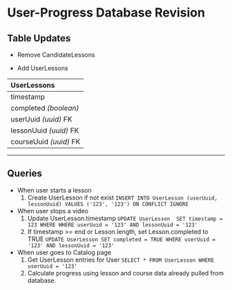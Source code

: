 # User-Progress Database Revision

## Table Updates
- Remove CandidateLessons

- Add UserLessons

| **UserLessons** |
| :--- |
|  timestamp |
|  completed *(boolean)* |
| userUuid *(uuid)* FK |
|  lessonUuid *(uuid)* FK |
| courseUuid *(uuid)* FK |

***
## Queries
- When user starts a lesson
  1. Create UserLesson if not exist
   `INSERT INTO UserLesson (userUuid, lessonUuid)
   VALUES ('123', '123')
   ON CONFLICT IGNORE`
- When user stops a video
  1. Update UserLesson.timestamp
  `UPDATE UserLesson  SET timestamp = 123 WHERE WHERE userUuid = '123' AND lessonUuid = '123'`
  2. If timestamp >= end or Lesson.length, set Lesson.completed to TRUE
  `UPDATE UserLesson
  SET completed = TRUE
  WHERE userUuid = '123' AND lessonUuid = '123'`
- When user goes to Catalog page
  1. Get UserLesson entries for User
  `SELECT * FROM UserLesson WHERE userUuid = '123'`
  2. Calculate progress using lesson and course data already pulled from database.
